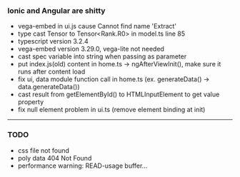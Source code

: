 ### Ionic and Angular are shitty ###

- vega-embed in ui.js cause Cannot find name 'Extract'
- type cast Tensor<Rank> to Tensor<Rank.R0> in model.ts line 85
- typescript version 3.2.4
- vega-embed version 3.29.0, vega-lite not needed
- cast spec variable into string when passing as parameter
- put index.js(old) content in home.ts -> ngAfterViewInit(), make sure it runs after content load
- fix ui, data module function call in home.ts (ex. generateData() -> data.generateData())
- cast result from getElementById() to HTMLInputElement to get value property
- fix null element problem in ui.ts (remove element binding at init)
* * *

### TODO ###

- css file not found
- poly data 404 Not Found
- performance warning: READ-usage buffer...
